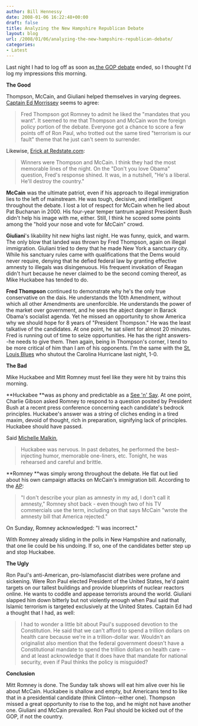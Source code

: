 ```yaml
---
author: Bill Hennessy
date: 2008-01-06 16:22:48+00:00
draft: false
title: Analyzing the New Hampshire Republican Debate
layout: blog
url: /2008/01/06/analyzing-the-new-hampshire-republican-debate/
categories:
- Latest
---
```


Last night I had to log off as soon as[ the GOP debate](https://hennessysview.com/2008/01/05/the-new-hampshire-debate/) ended, so I thought I'd log my impressions this morning.

**The Good**

Thompson, McCain, and Giuliani helped themselves in varying degrees. [Captain Ed Morrissey](https://www.captainsquartersblog.com/mt/archives/016535.php) seems to agree:


> Fred Thompson got Romney to admit he liked the "mandates that you want". It seemed to me that Thompson and McCain won the foreign policy portion of the debate. Everyone got a chance to score a few points off of Ron Paul, who trotted out the same tired "terrorism is our fault" theme that he just can't seem to surrender.


Likewise, [Erick at Redstate.com](https://www.redstate.com/stories/elections/2008/the_debate):


> Winners were Thompson and McCain. I think they had the most memorable lines of the night. On the "Don't you love Obama" question, Fred's response shined. It was, in a nutshell, "He's a liberal. He'll destroy the country."


**McCain** was the ultimate patriot, even if his approach to illegal immigration lies to the left of mainstream. He was tough, decisive, and intelligent throughout the debate. I lost a lot of respect for McCain when he lied about Pat Buchanan in 2000. His four-year temper tantrum against President Bush didn't help his image with me, either. Still, I think he scored some points among the "hold your nose and vote for McCain" crowd.

**Giuliani**'s likability hit new highs last night. He was funny, quick, and warm. The only blow that landed was thrown by Fred Thompson, again on illegal immigration. Giuliani tried to deny that he made New York a sanctuary city. While his sanctuary rules came with qualifications that the Dems would never require, denying that he defied federal law by granting effective amnesty to illegals was disingenuous. His frequent invokation of Reagan didn't hurt because he never claimed to be the second coming thereof, as Mike Huckabee has tended to do.

**Fred Thompson** continued to demonstrate why he's the only true conservative on the dais. He understands the 10th Amendment, without which all other Amendments are unenforcible. He understands the power of the market over government, and he sees the abject danger in Barack Obama's socialist agenda. Yet he missed an opportunity to show America why we should hope for 8 years of "President Thompson." He was the least talkative of the candidates. At one point, he sat silent for almost 20 minutes. Fred is running out of time to seize opportunities. He has the right answers--he needs to give them. Then again, being in Thompson's corner, I tend to be more critical of him than I am of his opponents. I'm the same with the [St. Louis Blues](https://blues.nhl.com/) who shutout the Carolina Hurricane last night, 1-0.

<!-- more -->

**The Bad**

Mike Huckabee and Mitt Romney must feel like they were hit by trains this morning.

**Huckabee **was as phony and predictable as a [See 'n' Say](https://entertainment.howstuffworks.com/see-say.htm). At one point, Charlie Gibson asked Romney to respond to a question posited by President Bush at a recent press conference concerning each candidate's bedrock principles. Huckabee's answer was a string of cliches ending in a tired maxim, devoid of thought, rich in preparation, signifying lack of principles. Huckabee should have passed.

Said [Michelle Malkin](https://michellemalkin.com/2008/01/05/saturday-night-jive-the-new-hampshire-debates/),


> Huckabee was nervous. In past debates, he performed the best–injecting humor, memorable one-liners, etc. Tonight, he was rehearsed and careful and brittle.


**Romney **was simply wrong throughout the debate. He flat out lied about his own campaign attacks on McCain's immigration bill. According to the [AP](https://apnews.myway.com/article/20080106/D8U0F1DG0.html):


> "I don't describe your plan as amnesty in my ad, I don't call it amnesty," Romney shot back - even though two of his TV commercials use the term, including on that says McCain "wrote the amnesty bill that America rejected."

On Sunday, Romney acknowledged: "I was incorrect."


With Romney already sliding in the polls in New Hampshire and nationally, that one lie could be his undoing. If so, one of the candidates better step up and stop Huckabee.

**The Ugly**

Ron Paul's anti-American, pro-Islamofascist diatribes were profane and sickening. Were Ron Paul elected President of the United States, he'd paint targets on our tallest buildings and provide blueprints of nuclear reactors online. He wants to coddle and appease terrorists around the world. Giuliani slapped him down bitterly but not violently enough when Paul said that Islamic terrorism is targeted exclusively at the United States. Captain Ed had a thought that I had, as well:


> I had to wonder a little bit about Paul's supposed devotion to the Constitution. He said that we can't afford to spend a trillion dollars on health care because we're in a trillion-dollar war. Wouldn't an originalist also mention that the federal government doesn't have a Constitutional mandate to spend the trillion dollars on health care -- and at least acknowledge that it does have that mandate for national security, even if Paul thinks the policy is misguided?


**Conclusion**

Mitt Romney is done. The Sunday talk shows will eat him alive over his lie about McCain. Huckabee is shallow and empty, but Americans tend to like that in a presidential candidate (think Clinton--either one). Thompson missed a great opportunity to rise to the top, and he might not have another one. Giuliani and McCain prevailed. Ron Paul should be kicked out of the GOP, if not the country.
